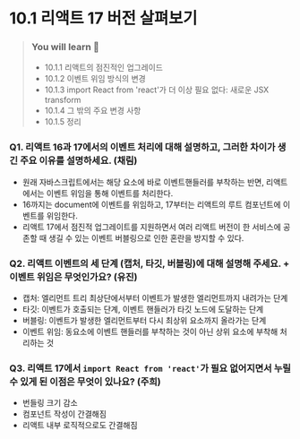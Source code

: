 # 10.1 리액트 17 버전 살펴보기

> ### You will learn 📝
>
>- 10.1.1 리액트의 점진적인 업그레이드
>- 10.1.2 이벤트 위임 방식의 변경
>- 10.1.3 import React from 'react'가 더 이상 필요 없다: 새로운 JSX transform
>- 10.1.4 그 밖의 주요 변경 사항
>- 10.1.5 정리

### Q1. 리액트 16과 17에서의 이벤트 처리에 대해 설명하고, 그러한 차이가 생긴 주요 이유를 설명하세요. (채림)
- 원래 자바스크립트에서는 해당 요소에 바로 이벤트핸들러를 부착하는 반면, 리액트에서는 이벤트 위임을 통해 이벤트를 처리한다.
- 16까지는 document에 이벤트를 위임하고, 17부터는 리액트의 루트 컴포넌트에 이벤트를 위임한다.
- 리액트 17에서 점진적 업그레이트를 지원하면서 여러 리액트 버전이 한 서비스에 공존할 때 생길 수 있는 이벤트 버블링으로 인한 혼란을 방지할 수 있다.

### Q2. 리액트 이벤트의 세 단계 (캡처, 타깃, 버블링)에 대해 설명해 주세요. + 이벤트 위임은 무엇인가요? (유진)
- 캡처: 엘리먼트 트리 최상단에서부터 이벤트가 발생한 엘리먼트까지 내려가는 단계
- 타깃: 이벤트가 호출되는 단계, 이벤트 핸들러가 타깃 노드에 도달하는 단계
- 버블링: 이벤트가 발생한 엘리먼트부터 다시 최상위 요소까지 올라가는 단계
- 이벤트 위임: 동요소에 이벤트 핸들러를 부착하는 것이 아닌 상위 요소에 부착해 처리하는 것

### Q3. 리액트 17에서 `import React from 'react'`가 필요 없어지면서 누릴 수 있게 된 이점은 무엇이 있나요? (주희)
- 번들링 크기 감소
- 컴포넌트 작성이 간결해짐
- 리액트 내부 로직적으로도 간결해짐
